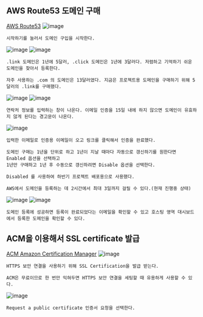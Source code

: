 ## AWS Route53 도메인 구매
[AWS Route53](https://console.aws.amazon.com/route53/v2/home)
![image](https://github.com/chihyeonwon/Domain_HTTPS_Security/assets/58906858/38adde3c-14c8-4f5f-a441-af6a7780f655)
```
시작하기를 눌러서 도메인 구입을 시작한다.
```
![image](https://github.com/chihyeonwon/Domain_HTTPS_Security/assets/58906858/599790ab-7b20-4b59-9518-e8c4061cf7d0)
![image](https://github.com/chihyeonwon/Domain_HTTPS_Security/assets/58906858/e58d0589-2174-4b87-8edb-742922eff710)
```
.link 도메인은 1년에 5달러, .click 도메인은 1년에 3달러다. 저렴하고 기억하기 쉬운 도메인을 찾아서 등록한다.

자주 사용하는 .com 의 도메인은 13달러였다. 지금은 프로젝트용 도메인을 구매하기 위해 5달러의 .link를 구매했다.
```
![image](https://github.com/chihyeonwon/Domain_HTTPS_Security/assets/58906858/11dc3ec1-663e-4d7f-8345-6645ed204011)
![image](https://github.com/chihyeonwon/Domain_HTTPS_Security/assets/58906858/0d99c994-3634-4bec-9156-0c252cd9b879)
```
연락처 정보를 입력하는 창이 나온다. 이메일 인증을 15일 내에 하지 않으면 도메인이 유효하지 않게 된다는 경고문이 나온다.
```
![image](https://github.com/chihyeonwon/Domain_HTTPS_Security/assets/58906858/ba220fb2-eb60-4b6c-9a81-a501a204e242)
```
입력한 이메일로 인증용 이메일이 오고 링크를 클릭해서 인증을 완료했다.

도메인 구매는 1년을 단위로 하고 1년이 지날 때마다 자동으로 갱신하기를 원한다면 Enabled 옵션을 선택하고
1년만 구매하고 1년 후 수동으로 갱신하려면 Disable 옵션을 선택한다.

Disabled 를 사용하여 하반기 프로젝트 배포용으로 사용했다.

AWS에서 도메인을 등록하는 데 2시간에서 최대 3일까지 걸릴 수 있다.(현재 진행중 상태)
```
![image](https://github.com/chihyeonwon/Domain_HTTPS_Security/assets/58906858/03f7a69d-0536-4967-9190-51087a1d30d8)
![image](https://github.com/chihyeonwon/Domain_HTTPS_Security/assets/58906858/5019c5c0-d283-43b9-b69f-178fed46334f)
```
도메인 등록에 성공하면 등록이 완료되었다는 이메일을 확인할 수 있고 호스팅 영역 대시보드에서 등록한 도메인을 확인할 수 있다. 
```
## ACM을 이용해서 SSL certificate 발급
[ACM Amazon Certification Manager](https://console.aws.amazon.com/acm/home)
![image](https://github.com/chihyeonwon/Domain_HTTPS_Security/assets/58906858/fda71277-ded8-4eb5-ae68-cc1554891dd8)
```
HTTPS 보안 연결을 사용하기 위해 SSL Certification을 발급 받는다.

ACM은 무료이므로 한 번만 익혀두면 HTTPS 보안 연결을 세팅할 때 유용하게 사용할 수 있다.
```
![image](https://github.com/chihyeonwon/Domain_HTTPS_Security/assets/58906858/35d9b7e4-ac13-4fed-a538-08b3c1d19be8)
```
Request a public certificate 인증서 요청을 선택한다.
```








